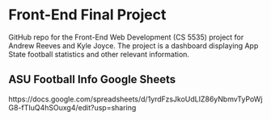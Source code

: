 # Front-End Final Project 
GitHub repo for the Front-End Web Development (CS 5535) project for Andrew Reeves and Kyle Joyce. The project is a dashboard displaying App State football statistics and other relevant information.

<h2>ASU Football Info Google Sheets</h2>
https://docs.google.com/spreadsheets/d/1yrdFzsJkoUdLIZ86yNbmvTyPoWjG8-fTIuQ4hSOuxg4/edit?usp=sharing
